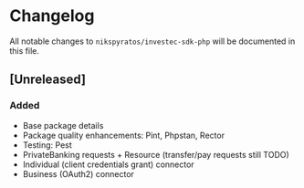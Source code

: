# Changelog

All notable changes to `nikspyratos/investec-sdk-php` will be documented in this file.

## [Unreleased]

### Added
- Base package details
- Package quality enhancements: Pint, Phpstan, Rector
- Testing: Pest
- PrivateBanking requests + Resource (transfer/pay requests still TODO)
- Individual (client credentials grant) connector
- Business (OAuth2) connector
